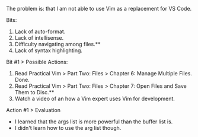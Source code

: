 
The problem is: that I am not able to use Vim as a replacement for VS Code.

Bits:

1. Lack of auto-format.
2. Lack of intellisense.
3. Difficulty navigating among files.**
4. Lack of syntax highlighting. 

Bit #1 > Possible Actions:

1. Read Practical Vim > Part Two: Files > Chapter 6: Manage Multiple Files. Done.
1. Read Practical Vim > Part Two: Files > Chapter 7: Open Files and Save Them to Disc.**
2. Watch a video of an how a Vim expert uses Vim for development.

Action #1 > Evaluation

* I learned that the args list is more powerful than the buffer list is.
* I didn't learn how to use the arg list though.

